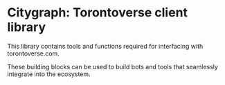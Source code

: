 Citygraph: Torontoverse client library
===========

This library contains tools and functions required for interfacing with torontoverse.com.

These building blocks can be used to build bots and tools that seamlessly integrate into the ecosystem.
